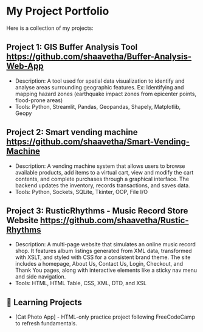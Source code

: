 # My Project Portfolio

Here is a collection of my projects:

## Project 1: GIS Buffer Analysis Tool https://github.com/shaavetha/Buffer-Analysis-Web-App
- Description: A tool used for spatial data visualization to identify and analyse areas surrounding geographic features. Ex: Identifying and mapping hazard zones (earthquake impact zones from epicenter points, flood-prone areas)
- Tools: Python, Streamlit, Pandas, Geopandas, Shapely, Matplotlib, Geopy

## Project 2: Smart vending machine https://github.com/shaavetha/Smart-Vending-Machine
- Description: A vending machine system that allows users to browse available products, add items to a virtual cart, view and modify the cart contents, and complete purchases through a graphical interface. The backend updates the inventory, records transactions, and saves data.
- Tools: Python, Sockets, SQLite, Tkinter, OOP, File I/O

## Project 3: RusticRhythms - Music Record Store Website https://github.com/shaavetha/Rustic-Rhythms
- Description: A multi-page website that simulates an online music record shop. It features album listings generated from XML data, transformed with XSLT, and styled with CSS for a consistent brand theme. The site includes a homepage, About Us, Contact Us, Login, Checkout, and Thank You pages, along with interactive elements like a sticky nav menu and side navigation.
- Tools: HTML, HTML Table, CSS, XML, DTD, and XSL

## 📘 Learning Projects
- [Cat Photo App] - HTML-only practice project following FreeCodeCamp to refresh fundamentals.
